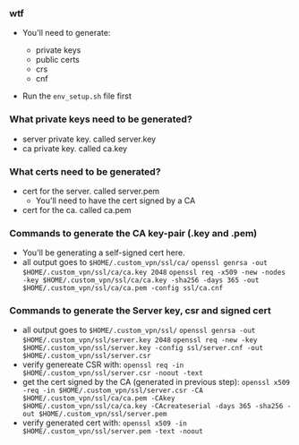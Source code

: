 ### wtf
- You'll need to generate:
    - private keys
    - public certs
    - crs
    - cnf

- Run the `env_setup.sh` file first

### What private keys need to be generated?
- server private key. called server.key
- ca private key. called ca.key

### What certs need to be generated?
- cert for the server. called server.pem
    - You'll need to have the cert signed by a CA
- cert for the ca. called ca.pem

### Commands to generate the CA key-pair (.key and .pem)
- You'll be generating a self-signed cert here.
- all output goes to `$HOME/.custom_vpn/ssl/ca/`
`openssl genrsa -out $HOME/.custom_vpn/ssl/ca/ca.key 2048`
`openssl req -x509 -new -nodes -key $HOME/.custom_vpn/ssl/ca/ca.key -sha256 -days 365 -out $HOME/.custom_vpn/ssl/ca/ca.pem -config ssl/ca.cnf`

### Commands to generate the Server key, csr and signed cert
- all output goes to `$HOME/.custom_vpn/ssl/`
`openssl genrsa -out $HOME/.custom_vpn/ssl/server.key 2048`
`openssl req -new -key $HOME/.custom_vpn/ssl/server.key -config ssl/server.cnf -out $HOME/.custom_vpn/ssl/server.csr`
- verify genereate CSR with:
`openssl req -in $HOME/.custom_vpn/ssl/server.csr -noout -text`
- get the cert signed by the CA (generated in previous step):
`openssl x509 -req -in $HOME/.custom_vpn/ssl/server.csr -CA $HOME/.custom_vpn/ssl/ca/ca.pem -CAkey $HOME/.custom_vpn/ssl/ca/ca.key -CAcreateserial -days 365 -sha256 -out $HOME/.custom_vpn/ssl/server.pem`
- verify generated cert with:
`openssl x509 -in $HOME/.custom_vpn/ssl/server.pem -text -noout`